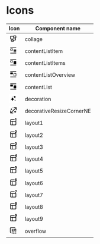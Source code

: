 # Icons

| Icon   | Component name   |
| ------ | ---------------- |
| <img src="./src/svg/collage.svg" width="24" height="24"> | collage |
| <img src="./src/svg/content-list-item.svg" width="24" height="24"> | contentListItem |
| <img src="./src/svg/content-list-items.svg" width="24" height="24"> | contentListItems |
| <img src="./src/svg/content-list-overview.svg" width="24" height="24"> | contentListOverview |
| <img src="./src/svg/content-list.svg" width="24" height="24"> | contentList |
| <img src="./src/svg/decoration.svg" width="24" height="24"> | decoration |
| <img src="./src/svg/decorative-resize-corner-n-e.svg" width="24" height="24"> | decorativeResizeCornerNE |
| <img src="./src/svg/layout-1.svg" width="24" height="24"> | layout1 |
| <img src="./src/svg/layout-2.svg" width="24" height="24"> | layout2 |
| <img src="./src/svg/layout-3.svg" width="24" height="24"> | layout3 |
| <img src="./src/svg/layout-4.svg" width="24" height="24"> | layout4 |
| <img src="./src/svg/layout-5.svg" width="24" height="24"> | layout5 |
| <img src="./src/svg/layout-6.svg" width="24" height="24"> | layout6 |
| <img src="./src/svg/layout-7.svg" width="24" height="24"> | layout7 |
| <img src="./src/svg/layout-8.svg" width="24" height="24"> | layout8 |
| <img src="./src/svg/layout-9.svg" width="24" height="24"> | layout9 |
| <img src="./src/svg/overflow.svg" width="24" height="24"> | overflow |
